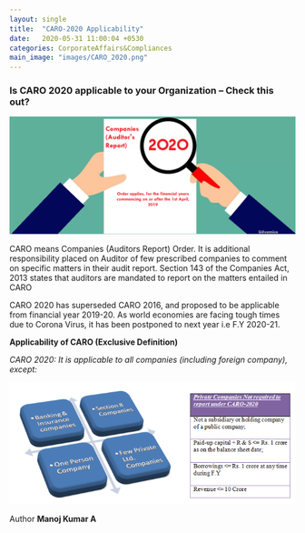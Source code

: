 ```yaml
---
layout: single
title:  "CARO-2020 Applicability"
date:   2020-05-31 11:00:04 +0530
categories: CorporateAffairs&Compliances
main_image: "images/CARO_2020.png"
---
```

### Is CARO 2020 applicable to your Organization – Check this out?

![CARO_2020](/assets/images/CARO_2020.png)

CARO means Companies (Auditors Report) Order. It is additional responsibility placed on Auditor of few prescribed companies to comment on specific matters in their audit report. Section 143 of the Companies Act, 2013 states that auditors are mandated to report on the matters entailed in CARO

CARO 2020 has superseded CARO 2016, and proposed to be applicable from financial year 2019-20. As world economies are facing tough times due to Corona Virus, it has been postponed to next year i.e F.Y 2020-21.


**Applicability of CARO (Exclusive Definition)**

*CARO 2020: It is applicable to all companies (including foreign company), except:*

![CARO_2020_Elg](/assets/images/CARO_2020_Elg.PNG)


Author 
**Manoj Kumar A**
